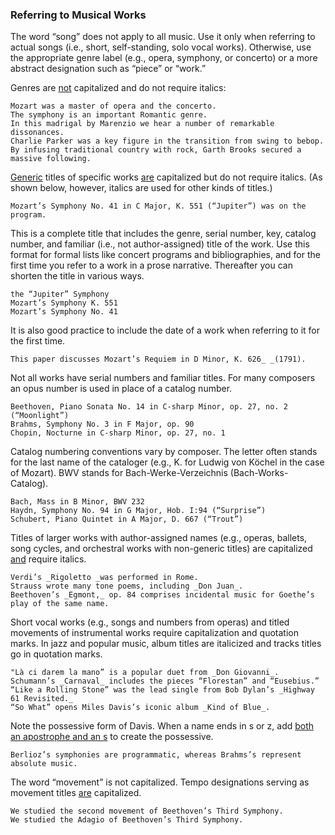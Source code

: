### Referring to Musical Works
The word “song” does not apply to all music. Use it only when referring to actual songs (i.e., short, self-standing, solo vocal works). Otherwise, use the appropriate genre label (e.g., opera, symphony, or concerto) or a more abstract designation such as “piece” or “work.”

Genres are <span style="text-decoration:underline;">not</span> capitalized and do not require italics:

	Mozart was a master of opera and the concerto.
	The symphony is an important Romantic genre.
	In this madrigal by Marenzio we hear a number of remarkable dissonances.
	Charlie Parker was a key figure in the transition from swing to bebop.
	By infusing traditional country with rock, Garth Brooks secured a massive following.  

<span style="text-decoration:underline;">Generic</span> titles of specific works <span style="text-decoration:underline;">are</span> capitalized but do not require italics. (As shown below, however, italics are used for other kinds of titles.)

    Mozart’s Symphony No. 41 in C Major, K. 551 (“Jupiter”) was on the program.

This is a complete title that includes the genre, serial number, key, catalog number, and familiar (i.e., not author-assigned) title of the work. Use this format for formal lists like concert programs and bibliographies, and for the first time you refer to a work in a prose narrative. Thereafter you can shorten the title in various ways. 

    the “Jupiter” Symphony
    Mozart’s Symphony K. 551
    Mozart’s Symphony No. 41  

It is also good practice to include the date of a work when referring to it for the first time. 
	
	This paper discusses Mozart’s Requiem in D Minor, K. 626_ _(1791).

Not all works have serial numbers and familiar titles. For many composers an opus number is used in place of a catalog number.

    Beethoven, Piano Sonata No. 14 in C-sharp Minor, op. 27, no. 2 (“Moonlight”)
    Brahms, Symphony No. 3 in F Major, op. 90
    Chopin, Nocturne in C-sharp Minor, op. 27, no. 1

Catalog numbering conventions vary by composer. The letter often stands for the last name of the cataloger (e.g., K. for Ludwig von Köchel in the case of Mozart). BWV stands for Bach-Werke-Verzeichnis (Bach-Works-Catalog).

    Bach, Mass in B Minor, BWV 232
    Haydn, Symphony No. 94 in G Major, Hob. I:94 (“Surprise”)
    Schubert, Piano Quintet in A Major, D. 667 (“Trout”)

Titles of larger works with author-assigned names (e.g., operas, ballets, song cycles, and orchestral works with non-generic titles) are capitalized <span style="text-decoration:underline;">and</span> require italics.

    Verdi’s _Rigoletto _was performed in Rome.
    Strauss wrote many tone poems, including _Don Juan_.
    Beethoven’s _Egmont,_ op. 84 comprises incidental music for Goethe’s play of the same name.

Short vocal works (e.g., songs and numbers from operas) and titled movements of instrumental works require capitalization and quotation marks. In jazz and popular music, album titles are italicized and tracks titles go in quotation marks.

	"Là ci darem la mano” is a popular duet from _Don Giovanni_.
	Schumann’s _Carnaval_ includes the pieces “Florestan” and “Eusebius.”
	“Like a Rolling Stone” was the lead single from Bob Dylan’s _Highway 61 Revisited._
	“So What” opens Miles Davis’s iconic album _Kind of Blue_.

Note the possessive form of Davis. When a name ends in s or z, add <span style="text-decoration:underline;">both an apostrophe and an s</span> to create the possessive.

	Berlioz’s symphonies are programmatic, whereas Brahms’s represent absolute music.

The word “movement” is not capitalized. Tempo designations serving as movement titles <span style="text-decoration:underline;">are</span> capitalized. 

	We studied the second movement of Beethoven’s Third Symphony.
	We studied the Adagio of Beethoven’s Third Symphony.
